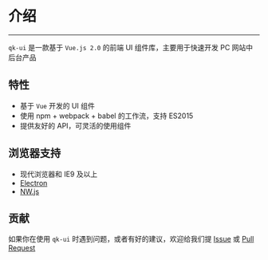 # 介绍

----

`qk-ui` 是一款基于 `Vue.js 2.0` 的前端 UI 组件库，主要用于快速开发 PC 网站中后台产品

## 特性

- 基于 `Vue` 开发的 UI 组件
- 使用 npm + webpack + babel 的工作流，支持 ES2015
- 提供友好的 API，可灵活的使用组件

## 浏览器支持

- 现代浏览器和 IE9 及以上
- [Electron](http://electron.atom.io/)
- [NW.js](http://nwjs.io)


## 贡献

如果你在使用 `qk-ui` 时遇到问题，或者有好的建议，欢迎给我们提 [Issue](https://github.com/qk-ui/qk-ui/issues) 或 [Pull Request](https://github.com/qk-ui/qk-ui/pulls)
